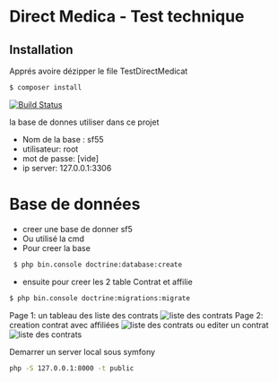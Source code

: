 # Direct Medica - Test technique

## Installation

Apprés avoire dézipper le file TestDirectMedicat

```bash
$ composer install
```

[![Build Status](https://travis-ci.org/joemccann/dillinger.svg?branch=master)](https://travis-ci.org/joemccann/dillinger)

la base de donnes utiliser dans ce projet
  - Nom de la base : sf55
  - utilisateur: root
  - mot de passe: [vide]
  - ip server: 127.0.0.1:3306

# Base de données

  - creer une base de donner sf5 
  - Ou utilisé la cmd
  - Pour creer la base
```bash  
 $ php bin.console doctrine:database:create
 ```
 - ensuite pour creer les 2 table Contrat et affilie
 ```bash  
 $ php bin.console doctrine:migrations:migrate
 ```
 Page 1: un tableau des liste des contrats
 ![liste des contrats](page1.jpg)
 Page 2: creation contrat avec affiliées
 ![liste des contrats](page2-creation-contrat.jpg)
 ou editer un contrat
  ![liste des contrats](page2-creation-contrat.jpg)
 
 
 Demarrer un server local sous symfony
 ```sh
php -S 127.0.0.1:8000 -t public
```
 
